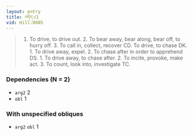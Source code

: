 ```yaml
---
layout: entry
title: འདེད་√1
vid: Hill:0885
---
```

> 1. To drive, to drive out. 2. To bear away, bear along, bear off, to hurry off. 3. To call in, collect, recover CD. To drive, to chase DK. 1. To drive away, expel. 2. To chase after in order to apprehend DS. 1. To drive away, to chase after. 2. To incite, provoke, make act. 3. To count, look into, investigate TC.
### Dependencies (N = 2)
* `arg2` 2
* `obl` 1


### With unspecified obliques
* `arg2` `obl` 1
